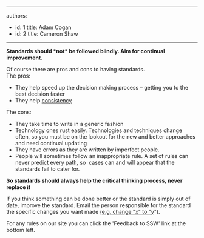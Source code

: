 

---
authors:
  - id: 1
    title: Adam Cogan
  - id: 2
    title: Cameron Shaw
---




<span class='intro'> 
  <p><strong>Standards should *not*&#160;be followed blindly. Aim for continual improvement.</strong></p>
<div>Of course there are pros and cons to having standards.</div>
<div>The pros&#58;</div>
<ul><li>They help speed up the decision making process – getting you to the best decision faster</li>
<li>They help <a href="/Management/RulesToSuccessfulProjects/Pages/DoYouUnderstandTheValueOfConsistency.aspx">consistency</a></li></ul>
<div>The cons&#58;</div>
<ul><li>They take time to write in a generic fashion</li>
<li>Technology ones rust easily. Technologies and techniques change often, so you must be on the lookout for the new and better approaches and need continual updating</li>
<li>They have errors as they are written by imperfect people.</li>
<li>People will sometimes follow an inappropriate rule. A set of rules can never predict every path, so&#160; cases can and will appear that the standards fail to cater for.</li></ul>
<p class="ssw15-rteElement-P"><strong>So standards should always help the critical thinking process, never replace it</strong></p>

<p>If you think something can be done better or the standard is simply out of date, improve the standard.&#160;Email the&#160;person responsible for&#160;the standard the specific changes you want made <a id="with specific changes e.g. From x To y" href="/Communication/RulesToBetterEmail/Pages/Change-from-X-to-Y.aspx" shape="rect">(e.g. change &quot;x&quot; to &quot;y</a>&quot;). </p>
<p>For any rules on our site you can click the 'Feedback to SSW' link at the bottom left.</p>
 </span>

&#160; 



